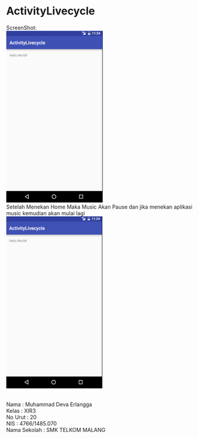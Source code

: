 # ActivityLivecycle

ScreenShot:
<br><img src="https://github.com/erlangga87/ActivityLivecycle/blob/master/activityLivecycle1.PNG"/>
<br> Setelah Menekan Home Maka Music Akan Pause dan jika menekan aplikasi music kemudian akan mulai lagi 
<br><img src="https://github.com/erlangga87/ActivityLivecycle/blob/master/activityLivecycle2.PNG"/>



<br>Nama          : Muhammad Deva Erlangga
<br>Kelas         : XIR3
<br>No Urut       : 20
<br>NIS           : 4766/1485.070
<br>Nama Sekolah  : SMK TELKOM MALANG
